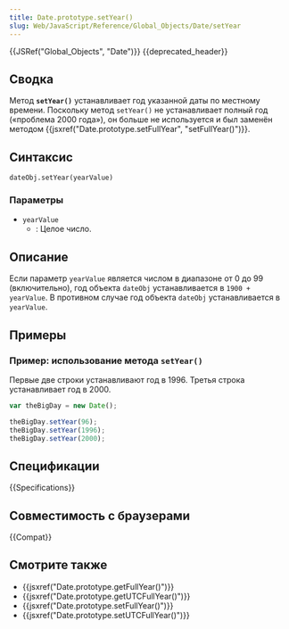 ```yaml
---
title: Date.prototype.setYear()
slug: Web/JavaScript/Reference/Global_Objects/Date/setYear
---
```


{{JSRef("Global_Objects", "Date")}} {{deprecated_header}}

## Сводка

Метод **`setYear()`** устанавливает год указанной даты по местному времени. Поскольку метод `setYear()` не устанавливает полный год («проблема 2000 года»), он больше не используется и был заменён методом {{jsxref("Date.prototype.setFullYear", "setFullYear()")}}.

## Синтаксис

```
dateObj.setYear(yearValue)
```

### Параметры

- `yearValue`
  - : Целое число.

## Описание

Если параметр `yearValue` является числом в диапазоне от 0 до 99 (включительно), год объекта `dateObj` устанавливается в `1900 + yearValue`. В противном случае год объекта `dateObj` устанавливается в `yearValue`.

## Примеры

### Пример: использование метода `setYear()`

Первые две строки устанавливают год в 1996. Третья строка устанавливает год в 2000.

```js
var theBigDay = new Date();

theBigDay.setYear(96);
theBigDay.setYear(1996);
theBigDay.setYear(2000);
```

## Спецификации

{{Specifications}}

## Совместимость с браузерами

{{Compat}}

## Смотрите также

- {{jsxref("Date.prototype.getFullYear()")}}
- {{jsxref("Date.prototype.getUTCFullYear()")}}
- {{jsxref("Date.prototype.setFullYear()")}}
- {{jsxref("Date.prototype.setUTCFullYear()")}}
